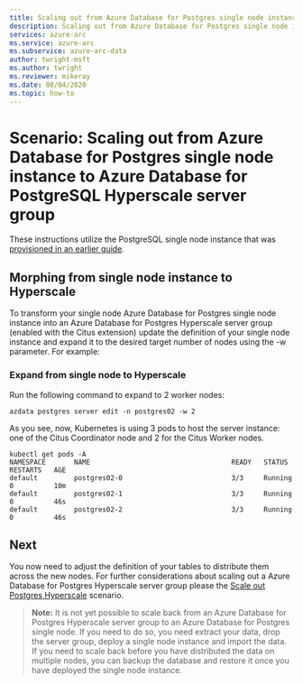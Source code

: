 ```yaml
---
title: Scaling out from Azure Database for Postgres single node instance to Azure Database for PostgreSQL Hyperscale server group
description: Scaling out from Azure Database for Postgres single node instance to Azure Database for PostgreSQL Hyperscale server group
services: azure-arc
ms.service: azure-arc
ms.subservice: azure-arc-data
author: twright-msft
ms.author: twright
ms.reviewer: mikeray
ms.date: 08/04/2020
ms.topic: how-to
---
```


# Scenario: Scaling out from Azure Database for Postgres single node instance to Azure Database for PostgreSQL Hyperscale server group

These instructions utilize the PostgreSQL single node instance that was [provisioned in an earlier guide](https://github.com/microsoft/Azure-data-services-on-Azure-Arc/blob/jul-2020/scenarios/004-create-Postgres-instances.md#create-a-azure-database-for-postgresql-instance-single-node-not-hyperscale).

## Morphing from single node instance to Hyperscale

To transform your single node Azure Database for Postgres single node instance into an Azure Database for Postgres Hyperscale server group (enabled with the Citus extension) update the definition of your single node instance and expand it to the desired target number of nodes using the -w parameter.
For example:

### Expand from single node to Hyperscale

Run the following command to expand to 2 worker nodes:

```terminal
azdata postgres server edit -n postgres02 -w 2
```

As you see, now, Kubernetes is using 3 pods to host the server instance: one of the Citus Coordinator node and 2 for the Citus Worker nodes.

```terminal
kubectl get pods -A
NAMESPACE       NAME                                   READY   STATUS    RESTARTS   AGE
default         postgres02-0                           3/3     Running   0          10m
default         postgres02-1                           3/3     Running   0          46s
default         postgres02-2                           3/3     Running   0          46s
```

## Next

You now need to adjust the definition of your tables to distribute them across the new nodes. For further considerations about scaling out a Azure Database for Postgres Hyperscale server group please the [Scale out Postgres Hyperscale](https://github.com/microsoft/Azure-data-services-on-Azure-Arc/blob/jul-2020/scenarios/008-scale-out-Postgres-Hyperscale.md) scenario.

>**Note:** It is not yet possible to scale back from an Azure Database for Postgres Hyperscale server group to an Azure Database for Postgres single node. If you need to do so, you need extract your data, drop the server group, deploy a single node instance and import the data. If you need to scale back before you have distributed the data on multiple nodes, you can backup the database and restore it once you have deployed the single node instance.
